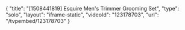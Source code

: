 {
    "title": "[1508441819] Esquire Men's Trimmer Grooming Set",
    "type": "solo",
    "layout": "iframe-static",
    "videoId": "123178703",
    "url": "\/tvpembed\/123178703"
}